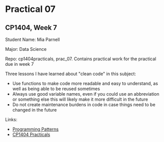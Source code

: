 # Practical 07

## CP1404, Week 7

Student Name: Mia Parnell

Major: Data Science

Repo: cp1404practicals, prac_07. Contains practical work for the practical due in week 7

Three lessons I have learned about "clean code" in this subject:

- Use functions to make code more readable and easy to understand, as well as being able to be reused sometimes
- Always use good variable names, even if you could use an abbreviation or something else this will likely make it more
  difficult in the future
- Do not create maintenance burdens in code in case things need to be changed in the future

Links:

- [Programming Patterns](https://github.com/CP1404/Starter/wiki/Programming-Patterns)
- [CP1404 Practicals](https://github.com/CP1404/Starter/wiki/Programming-Patterns)

